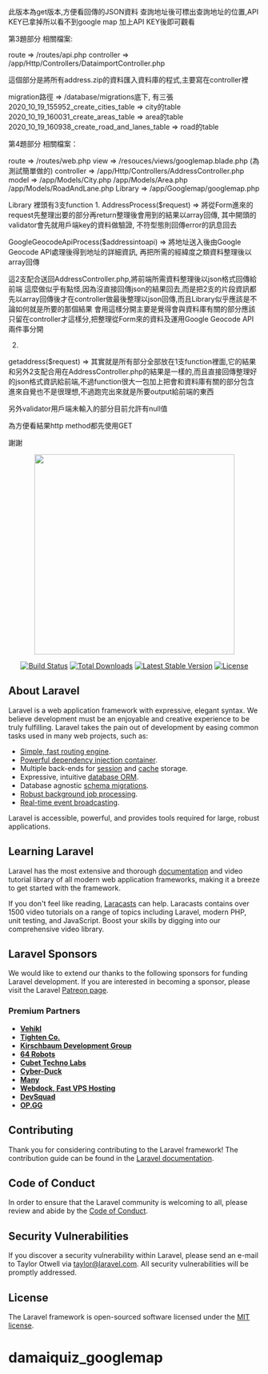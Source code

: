 此版本為get版本,方便看回傳的JSON資料
查詢地址後可標出查詢地址的位置,API KEY已拿掉所以看不到google map
加上API KEY後即可觀看

第3題部分
相關檔案:

route => /routes/api.php 
controller => /app/Http/Controllers/DataimportController.php

這個部分是將所有address.zip的資料匯入資料庫的程式,主要寫在controller裡

migration路徑 => /database/migrations底下, 有三張
2020_10_19_155952_create_cities_table => city的table
2020_10_19_160031_create_areas_table => area的table
2020_10_19_160938_create_road_and_lanes_table => road的table

第4題部分
相關檔案：

route => /routes/web.php
view => /resouces/views/googlemap.blade.php    (為測試簡單做的)
controller => /app/Http/Controllers/AddressController.php
model => /app/Models/City.php
	     /app/Models/Area.php
	     /app/Models/RoadAndLane.php
Library => /app/Googlemap/googlemap.php

Library 裡頭有3支function
1.
AddressProcess($request) => 將從Form進來的 request先整理出要的部分再return整理後會用到的結果以array回傳, 其中開頭的validator會先就用戶端key的資料做驗證, 不符型態則回傳error的訊息回去

GoogleGeocodeApiProcess($addressintoapi) => 將地址送入後由Google Geocode API處理後得到地址的詳細資訊, 再把所需的經緯度之類資料整理後以array回傳

這2支配合送回AddressController.php,將前端所需資料整理後以json格式回傳給前端
這麼做似乎有點怪,因為沒直接回傳json的結果回去,而是把2支的片段資訊都先以array回傳後才在controller做最後整理以json回傳,而且Library似乎應該是不論如何就是所要的那個結果
會用這樣分開主要是覺得會與資料庫有關的部分應該只留在controller才這樣分,把整理從Form來的資料及運用Google Geocode API兩件事分開

2.
getaddress($request) => 其實就是所有部分全部放在1支function裡面,它的結果和另外2支配合用在AddressController.php的結果是一樣的,而且直接回傳整理好的json格式資訊給前端,不過function很大一包加上把會和資料庫有關的部分包含進來自覺也不是很理想,不過跑完出來就是所要output給前端的東西

另外validator用戶端未輸入的部分目前允許有null值

為方便看結果http method都先使用GET

謝謝　

<p align="center"><a href="https://laravel.com" target="_blank"><img src="https://raw.githubusercontent.com/laravel/art/master/logo-lockup/5%20SVG/2%20CMYK/1%20Full%20Color/laravel-logolockup-cmyk-red.svg" width="400"></a></p>

<p align="center">
<a href="https://travis-ci.org/laravel/framework"><img src="https://travis-ci.org/laravel/framework.svg" alt="Build Status"></a>
<a href="https://packagist.org/packages/laravel/framework"><img src="https://img.shields.io/packagist/dt/laravel/framework" alt="Total Downloads"></a>
<a href="https://packagist.org/packages/laravel/framework"><img src="https://img.shields.io/packagist/v/laravel/framework" alt="Latest Stable Version"></a>
<a href="https://packagist.org/packages/laravel/framework"><img src="https://img.shields.io/packagist/l/laravel/framework" alt="License"></a>
</p>

## About Laravel

Laravel is a web application framework with expressive, elegant syntax. We believe development must be an enjoyable and creative experience to be truly fulfilling. Laravel takes the pain out of development by easing common tasks used in many web projects, such as:

- [Simple, fast routing engine](https://laravel.com/docs/routing).
- [Powerful dependency injection container](https://laravel.com/docs/container).
- Multiple back-ends for [session](https://laravel.com/docs/session) and [cache](https://laravel.com/docs/cache) storage.
- Expressive, intuitive [database ORM](https://laravel.com/docs/eloquent).
- Database agnostic [schema migrations](https://laravel.com/docs/migrations).
- [Robust background job processing](https://laravel.com/docs/queues).
- [Real-time event broadcasting](https://laravel.com/docs/broadcasting).

Laravel is accessible, powerful, and provides tools required for large, robust applications.

## Learning Laravel

Laravel has the most extensive and thorough [documentation](https://laravel.com/docs) and video tutorial library of all modern web application frameworks, making it a breeze to get started with the framework.

If you don't feel like reading, [Laracasts](https://laracasts.com) can help. Laracasts contains over 1500 video tutorials on a range of topics including Laravel, modern PHP, unit testing, and JavaScript. Boost your skills by digging into our comprehensive video library.

## Laravel Sponsors

We would like to extend our thanks to the following sponsors for funding Laravel development. If you are interested in becoming a sponsor, please visit the Laravel [Patreon page](https://patreon.com/taylorotwell).

### Premium Partners

- **[Vehikl](https://vehikl.com/)**
- **[Tighten Co.](https://tighten.co)**
- **[Kirschbaum Development Group](https://kirschbaumdevelopment.com)**
- **[64 Robots](https://64robots.com)**
- **[Cubet Techno Labs](https://cubettech.com)**
- **[Cyber-Duck](https://cyber-duck.co.uk)**
- **[Many](https://www.many.co.uk)**
- **[Webdock, Fast VPS Hosting](https://www.webdock.io/en)**
- **[DevSquad](https://devsquad.com)**
- **[OP.GG](https://op.gg)**

## Contributing

Thank you for considering contributing to the Laravel framework! The contribution guide can be found in the [Laravel documentation](https://laravel.com/docs/contributions).

## Code of Conduct

In order to ensure that the Laravel community is welcoming to all, please review and abide by the [Code of Conduct](https://laravel.com/docs/contributions#code-of-conduct).

## Security Vulnerabilities

If you discover a security vulnerability within Laravel, please send an e-mail to Taylor Otwell via [taylor@laravel.com](mailto:taylor@laravel.com). All security vulnerabilities will be promptly addressed.

## License

The Laravel framework is open-sourced software licensed under the [MIT license](https://opensource.org/licenses/MIT).
# damaiquiz_googlemap

